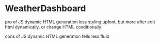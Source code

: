 # WeatherDashboard

pro of JS dynamic HTML generation
less styling upfont, but more after
edit html dynamically, or change HTML conditionally

cons of JS dynamic HTML generation
fells less fluid